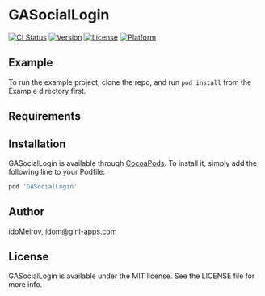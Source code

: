 # GASocialLogin

[![CI Status](https://img.shields.io/travis/idoMeirov/GASocialLogin.svg?style=flat)](https://travis-ci.org/idoMeirov/GASocialLogin)
[![Version](https://img.shields.io/cocoapods/v/GASocialLogin.svg?style=flat)](https://cocoapods.org/pods/GASocialLogin)
[![License](https://img.shields.io/cocoapods/l/GASocialLogin.svg?style=flat)](https://cocoapods.org/pods/GASocialLogin)
[![Platform](https://img.shields.io/cocoapods/p/GASocialLogin.svg?style=flat)](https://cocoapods.org/pods/GASocialLogin)

## Example

To run the example project, clone the repo, and run `pod install` from the Example directory first.

## Requirements

## Installation

GASocialLogin is available through [CocoaPods](https://cocoapods.org). To install
it, simply add the following line to your Podfile:

```ruby
pod 'GASocialLogin'
```

## Author

idoMeirov, idom@gini-apps.com

## License

GASocialLogin is available under the MIT license. See the LICENSE file for more info.
